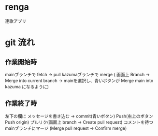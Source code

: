 # renga
 連歌アプリ

# git 流れ
## 作業開始時
mainブランチで fetch → pull
kazumaブランチで merge ( 画面上 Branch → Merge into current branch → mainを選択し、青いボタンが Merge main into kazuma になるように)

## 作業終了時
左下の欄に メッセージを書き込む → commit(青いボタン)
Push(右上のボタン Push origin)
プルリク(画面上 branch → Create pull request)
コメントを待つ
mainブランチにマージ (Merge pull request → Confirm merge)